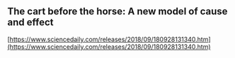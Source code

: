 ## The cart before the horse: A new model of cause and effect
  
  [https://www.sciencedaily.com/releases/2018/09/180928131340.htm](https://www.sciencedaily.com/releases/2018/09/180928131340.htm)